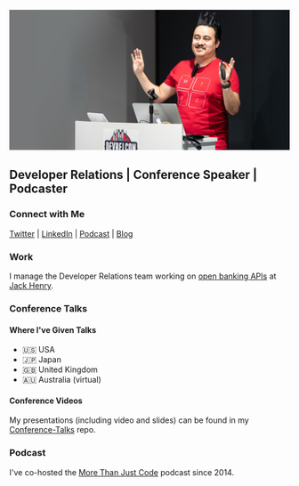 ![Jaime Lopez Jr](https://github.com/DevWithTheHair/DevWithTheHair/blob/master/jaime-lopez-jr.jpg)

## Developer Relations | Conference Speaker | Podcaster

### Connect with Me

[Twitter](https://twitter.com/devwiththehair) | [LinkedIn](https://www.linkedin.com/in/jaime-lopez-jr-247b968/) | [Podcast](http://mtjc.fm) | [Blog](http://www.devwiththehair.com)

### Work

I manage the Developer Relations team working on [open banking APIs](https://www.jackhenry.com/what-we-offer/digital-banking/open-banking-platform-integration) at [Jack Henry](https://jackhenry.dev).

### Conference Talks

#### Where I've Given Talks

- 🇺🇸 USA
- 🇯🇵 Japan
- 🇬🇧 United Kingdom
- 🇦🇺 Australia (virtual)

#### Conference Videos

My presentations (including video and slides) can be found in my [Conference-Talks](https://github.com/DevWithTheHair/Conference-Talks) repo.

### Podcast

I've co-hosted the [More Than Just Code](http://mtjc.fm) podcast since 2014.
